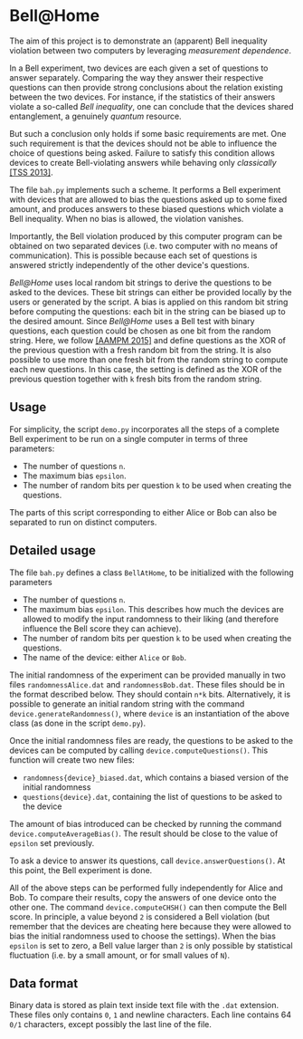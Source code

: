 Bell@Home
===========

The aim of this project is to demonstrate an (apparent) Bell inequality violation between two computers by leveraging *measurement dependence*.

In a Bell experiment, two devices are each given a set of questions to answer separately. Comparing the way they answer their respective questions can then provide strong conclusions about the relation existing between the two devices. For instance, if the statistics of their answers violate a so-called *Bell inequality*, one can conclude that the devices shared entanglement, a genuinely *quantum* resource.

But such a conclusion only holds if some basic requirements are met. One such requirement is that the devices should not be able to influence the choice of questions being asked. Failure to satisfy this condition allows devices to create Bell-violating answers while behaving only *classically* [[TSS 2013]](https://doi.org/10.1103/PhysRevA.87.062121).

The file `bah.py` implements such a scheme. It performs a Bell experiment with devices that are allowed to bias the questions asked up to some fixed amount, and produces answers to these biased questions which violate a Bell inequality. When no bias is allowed, the violation vanishes.

Importantly, the Bell violation produced by this computer program can be obtained on two separated devices (i.e. two computer with no means of communication). This is possible because each set of questions is answered strictly independently of the other device's questions.

*Bell@Home* uses local random bit strings to derive the questions to be asked to the devices. These bit strings can either be provided locally by the users or generated by the script. A bias is applied on this random bit string before computing the questions: each bit in the string can be biased up to the desired amount. Since *Bell@Home* uses a Bell test with binary questions, each question could be chosen as one bit from the random string. Here, we follow [[AAMPM 2015]](https://doi.org/10.1103/PhysRevLett.115.250403) and define questions as the XOR of the previous question with a fresh random bit from the string. It is also possible to use more than one fresh bit from the random string to compute each new questions. In this case, the setting is defined as the XOR of the previous question together with `k` fresh bits from the random string.


Usage
-----

For simplicity, the script `demo.py` incorporates all the steps of a complete Bell experiment to be run on a single computer in terms of three parameters:

- The number of questions `n`.
- The maximum bias `epsilon`.
- The number of random bits per question `k` to be used when creating the questions.

The parts of this script corresponding to either Alice or Bob can also be separated to run on distinct computers.


Detailed usage
-----

The file `bah.py` defines a class `BellAtHome`, to be initialized with the following parameters

- The number of questions `n`.
- The maximum bias `epsilon`. This describes how much the devices are allowed to modify the input randomness to their liking (and therefore influence the Bell score they can achieve).
- The number of random bits per question `k` to be used when creating the questions.
- The name of the device: either `Alice` or `Bob`.

The initial randomness of the experiment can be provided manually in two files `randomnessAlice.dat` and `randomnessBob.dat`. These files should be in the format described below. They should contain `n*k` bits. Alternatively, it is possible to generate an initial random string with the command `device.generateRandomness()`, where `device` is an instantiation of the above class (as done in the script `demo.py`).

Once the initial randomness files are ready, the questions to be asked to the devices can be computed by calling `device.computeQuestions()`. This function will create two new files:

- `randomness{device}_biased.dat`, which contains a biased version of the initial randomness
- `questions{device}.dat`, containing the list of questions to be asked to the device

The amount of bias introduced can be checked by running the command `device.computeAverageBias()`. The result should be close to the value of `epsilon` set previously.

To ask a device to answer its questions, call `device.answerQuestions()`. At this point, the Bell experiment is done.

All of the above steps can be performed fully independently for Alice and Bob. To compare their results, copy the answers of one device onto the other one. The command `device.computeCHSH()` can then compute the Bell score. In principle, a value beyond `2` is considered a Bell violation (but remember that the devices are cheating here because they were allowed to bias the initial randomness used to choose the settings). When the bias `epsilon` is set to zero, a Bell value larger than `2` is only possible by statistical fluctuation (i.e. by a small amount, or for small values of `N`).


Data format
-----------
Binary data is stored as plain text inside text file with the `.dat` extension. These files only contains `0`, `1` and newline characters. Each line contains 64 `0/1` characters, except possibly the last line of the file.
